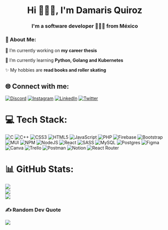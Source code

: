 <h1 align="center">Hi 🙋🏽‍♀️, I'm Damaris Quiroz</h1>
<h3 align="center">I'm a software developer 👩🏽‍💻 from México</h3>

<h3 align="left">💫 About Me:</h3>

🔭 I’m currently working on **my career thesis**

🌱 I’m currently learning **Python, Golang and Kubernetes**

✨ My hobbies are **read books and roller skating**

## 🌐 Connect with me:
[![Discord](https://img.shields.io/badge/Discord-%237289DA.svg?logo=discord&logoColor=white)](htttps://discord.gg/Dama#2244) [![Instagram](https://img.shields.io/badge/Instagram-%23E4405F.svg?logo=Instagram&logoColor=white)](https://instagram.com/owl_dmth) [![LinkedIn](https://img.shields.io/badge/LinkedIn-%230077B5.svg?logo=linkedin&logoColor=white)](https://www.linkedin.com/in/damaris-quiroz-cuautle-910847213/) [![Twitter](https://img.shields.io/badge/Twitter-%231DA1F2.svg?logo=Twitter&logoColor=white)](https://twitter.com/owldmth) 

# 💻 Tech Stack:
![C](https://img.shields.io/badge/c-%2300599C.svg?style=for-the-badge&logo=c&logoColor=white) ![C++](https://img.shields.io/badge/c++-%2300599C.svg?style=for-the-badge&logo=c%2B%2B&logoColor=white) ![CSS3](https://img.shields.io/badge/css3-%231572B6.svg?style=for-the-badge&logo=css3&logoColor=white) ![HTML5](https://img.shields.io/badge/html5-%23E34F26.svg?style=for-the-badge&logo=html5&logoColor=white) ![JavaScript](https://img.shields.io/badge/javascript-%23323330.svg?style=for-the-badge&logo=javascript&logoColor=%23F7DF1E) ![PHP](https://img.shields.io/badge/php-%23777BB4.svg?style=for-the-badge&logo=php&logoColor=white) ![Firebase](https://img.shields.io/badge/firebase-%23039BE5.svg?style=for-the-badge&logo=firebase) ![Bootstrap](https://img.shields.io/badge/bootstrap-%23563D7C.svg?style=for-the-badge&logo=bootstrap&logoColor=white) ![MUI](https://img.shields.io/badge/MUI-%230081CB.svg?style=for-the-badge&logo=material-ui&logoColor=white) ![NPM](https://img.shields.io/badge/NPM-%23000000.svg?style=for-the-badge&logo=npm&logoColor=white) ![NodeJS](https://img.shields.io/badge/node.js-6DA55F?style=for-the-badge&logo=node.js&logoColor=white) ![React](https://img.shields.io/badge/react-%2320232a.svg?style=for-the-badge&logo=react&logoColor=%2361DAFB) ![SASS](https://img.shields.io/badge/SASS-hotpink.svg?style=for-the-badge&logo=SASS&logoColor=white) ![MySQL](https://img.shields.io/badge/mysql-%2300f.svg?style=for-the-badge&logo=mysql&logoColor=white) ![Postgres](https://img.shields.io/badge/postgres-%23316192.svg?style=for-the-badge&logo=postgresql&logoColor=white) 	![Figma](https://img.shields.io/badge/figma-%23F24E1E.svg?style=for-the-badge&logo=figma&logoColor=white) ![Canva](https://img.shields.io/badge/Canva-%2300C4CC.svg?style=for-the-badge&logo=Canva&logoColor=white) ![Trello](https://img.shields.io/badge/Trello-%23026AA7.svg?style=for-the-badge&logo=Trello&logoColor=white) ![Postman](https://img.shields.io/badge/Postman-FF6C37?style=for-the-badge&logo=postman&logoColor=white) ![Notion](https://img.shields.io/badge/Notion-%23000000.svg?style=for-the-badge&logo=notion&logoColor=white) ![React Router](https://img.shields.io/badge/React_Router-CA4245?style=for-the-badge&logo=react-router&logoColor=white)

# 📊 GitHub Stats:
![](https://github-readme-stats.vercel.app/api?username=DamaBeth&theme=radical&hide_border=false&include_all_commits=true&count_private=true)<br/>
![](https://github-readme-streak-stats.herokuapp.com/?user=DamaBeth&theme=radical&hide_border=false)<br/>
![](https://github-readme-stats.vercel.app/api/top-langs/?username=DamaBeth&theme=radical&hide_border=false&include_all_commits=true&count_private=true&layout=compact)

### ✍️ Random Dev Quote
![](https://quotes-github-readme.vercel.app/api?type=horizontal&theme=radical)
